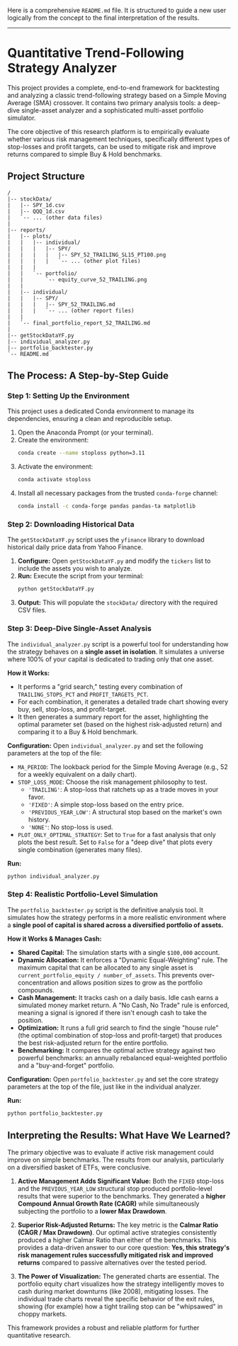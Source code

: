 Here is a comprehensive `README.md` file. It is structured to guide a new user logically from the concept to the final interpretation of the results.

---

# Quantitative Trend-Following Strategy Analyzer

This project provides a complete, end-to-end framework for backtesting and analyzing a classic trend-following strategy based on a Simple Moving Average (SMA) crossover. It contains two primary analysis tools: a deep-dive single-asset analyzer and a sophisticated multi-asset portfolio simulator.

The core objective of this research platform is to empirically evaluate whether various risk management techniques, specifically different types of stop-losses and profit targets, can be used to mitigate risk and improve returns compared to simple Buy & Hold benchmarks.

## Project Structure

```
/
|-- stockData/
|   |-- SPY_1d.csv
|   |-- QQQ_1d.csv
|   `-- ... (other data files)
|
|-- reports/
|   |-- plots/
|   |   |-- individual/
|   |   |   |-- SPY/
|   |   |   |   |-- SPY_52_TRAILING_SL15_PT100.png
|   |   |   |   `-- ... (other plot files)
|   |   |
|   |   `-- portfolio/
|   |       `-- equity_curve_52_TRAILING.png
|   |
|   |-- individual/
|   |   |-- SPY/
|   |   |   |-- SPY_52_TRAILING.md
|   |   |   `-- ... (other report files)
|   |
|   `-- final_portfolio_report_52_TRAILING.md
|
|-- getStockDataYF.py
|-- individual_analyzer.py
|-- portfolio_backtester.py
`-- README.md
```

## The Process: A Step-by-Step Guide

### Step 1: Setting Up the Environment

This project uses a dedicated Conda environment to manage its dependencies, ensuring a clean and reproducible setup.

1.  Open the Anaconda Prompt (or your terminal).
2.  Create the environment:
    ```bash
    conda create --name stoploss python=3.11
    ```
3.  Activate the environment:
    ```bash
    conda activate stoploss
    ```
4.  Install all necessary packages from the trusted `conda-forge` channel:
    ```bash
    conda install -c conda-forge pandas pandas-ta matplotlib
    ```

### Step 2: Downloading Historical Data

The `getStockDataYF.py` script uses the `yfinance` library to download historical daily price data from Yahoo Finance.

1.  **Configure:** Open `getStockDataYF.py` and modify the `tickers` list to include the assets you wish to analyze.
2.  **Run:** Execute the script from your terminal:
    ```bash
    python getStockDataYF.py
    ```
3.  **Output:** This will populate the `stockData/` directory with the required CSV files.

### Step 3: Deep-Dive Single-Asset Analysis

The `individual_analyzer.py` script is a powerful tool for understanding how the strategy behaves on a **single asset in isolation**. It simulates a universe where 100% of your capital is dedicated to trading only that one asset.

**How it Works:**
*   It performs a "grid search," testing every combination of `TRAILING_STOPS_PCT` and `PROFIT_TARGETS_PCT`.
*   For each combination, it generates a detailed trade chart showing every buy, sell, stop-loss, and profit-target.
*   It then generates a summary report for the asset, highlighting the optimal parameter set (based on the highest risk-adjusted return) and comparing it to a Buy & Hold benchmark.

**Configuration:**
Open `individual_analyzer.py` and set the following parameters at the top of the file:
*   `MA_PERIOD`: The lookback period for the Simple Moving Average (e.g., 52 for a weekly equivalent on a daily chart).
*   `STOP_LOSS_MODE`: Choose the risk management philosophy to test.
    *   `'TRAILING'`: A stop-loss that ratchets up as a trade moves in your favor.
    *   `'FIXED'`: A simple stop-loss based on the entry price.
    *   `'PREVIOUS_YEAR_LOW'`: A structural stop based on the market's own history.
    *   `'NONE'`: No stop-loss is used.
*   `PLOT_ONLY_OPTIMAL_STRATEGY`: Set to `True` for a fast analysis that only plots the best result. Set to `False` for a "deep dive" that plots every single combination (generates many files).

**Run:**
```bash
python individual_analyzer.py
```

### Step 4: Realistic Portfolio-Level Simulation

The `portfolio_backtester.py` script is the definitive analysis tool. It simulates how the strategy performs in a more realistic environment where a **single pool of capital is shared across a diversified portfolio of assets.**

**How it Works & Manages Cash:**
*   **Shared Capital:** The simulation starts with a single `$100,000` account.
*   **Dynamic Allocation:** It enforces a "Dynamic Equal-Weighting" rule. The maximum capital that can be allocated to any single asset is `current_portfolio_equity / number_of_assets`. This prevents over-concentration and allows position sizes to grow as the portfolio compounds.
*   **Cash Management:** It tracks cash on a daily basis. Idle cash earns a simulated money market return. A "No Cash, No Trade" rule is enforced, meaning a signal is ignored if there isn't enough cash to take the position.
*   **Optimization:** It runs a full grid search to find the single "house rule" (the optimal combination of stop-loss and profit-target) that produces the best risk-adjusted return for the entire portfolio.
*   **Benchmarking:** It compares the optimal active strategy against two powerful benchmarks: an annually rebalanced equal-weighted portfolio and a "buy-and-forget" portfolio.

**Configuration:**
Open `portfolio_backtester.py` and set the core strategy parameters at the top of the file, just like in the individual analyzer.

**Run:**
```bash
python portfolio_backtester.py
```

## Interpreting the Results: What Have We Learned?

The primary objective was to evaluate if active risk management could improve on simple benchmarks. The results from our analysis, particularly on a diversified basket of ETFs, were conclusive.

1.  **Active Management Adds Significant Value:** Both the `FIXED` stop-loss and the `PREVIOUS_YEAR_LOW` structural stop produced portfolio-level results that were superior to the benchmarks. They generated a **higher Compound Annual Growth Rate (CAGR)** while simultaneously subjecting the portfolio to a **lower Max Drawdown**.

2.  **Superior Risk-Adjusted Returns:** The key metric is the **Calmar Ratio (CAGR / Max Drawdown)**. Our optimal active strategies consistently produced a higher Calmar Ratio than either of the benchmarks. This provides a data-driven answer to our core question: **Yes, this strategy's risk management rules successfully mitigated risk and improved returns** compared to passive alternatives over the tested period.

3.  **The Power of Visualization:** The generated charts are essential. The portfolio equity chart visualizes how the strategy intelligently moves to cash during market downturns (like 2008), mitigating losses. The individual trade charts reveal the specific behavior of the exit rules, showing (for example) how a tight trailing stop can be "whipsawed" in choppy markets.

This framework provides a robust and reliable platform for further quantitative research.